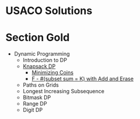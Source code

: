 # USACO Solutions

# Section Gold
- Dynamic Programming
    - Introduction to DP
    - [Knapsack DP](https://usaco.guide/gold/knapsack?lang=cpp)
      - [Minimizing Coins](https://github.com/minionly/USACO/blob/main/USACO/Minimizing%20Coins.cpp)
      - [F - #(subset sum = K) with Add and Erase](https://github.com/minionly/USACO/blob/main/USACO/F%20-%20%23(subset%20sum%20%3D%20K)%20with%20Add%20and%20Erase)
    - Paths on Grids
    - Longest Increasing Subsequence
    - Bitmask DP
    - Range DP
    - Digit DP
